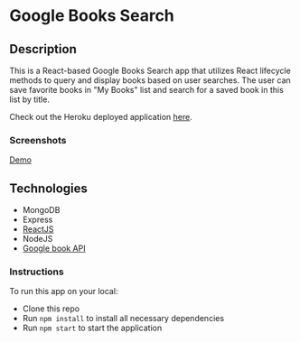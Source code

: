 # Google Books Search

## Description

This is a React-based Google Books Search app that utilizes React lifecycle methods to query and display books based on user searches. The user can save favorite books in "My Books" list and search for a saved book in this list by title.

Check out the Heroku deployed application [here](https://google-books-search-by-uyen.herokuapp.com/).

### Screenshots

[Demo](https://youtu.be/_2WKeytY3No)

## Technologies

* MongoDB
* Express
* [ReactJS](https://reactjs.org/)
* NodeJS
* [Google book API](https://developers.google.com/books/docs/v1/getting_started)

### Instructions

To run this app on your local:
* Clone this repo
* Run `npm install` to install all necessary dependencies
* Run `npm start` to start the application 
